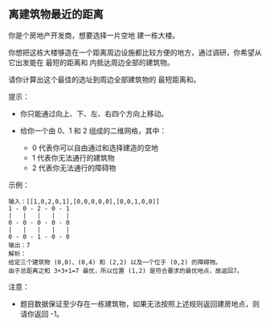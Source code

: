 ## 离建筑物最近的距离

你是个房地产开发商，想要选择一片空地 建一栋大楼。

你想把这栋大楼够造在一个距离周边设施都比较方便的地方，通过调研，你希望从它出发能在 最短的距离和 内抵达周边全部的建筑物。

请你计算出这个最佳的选址到周边全部建筑物的 最短距离和。

提示：

* 你只能通过向上、下、左、右四个方向上移动。
* 给你一个由 0、1 和 2 组成的二维网格，其中：

    * 0 代表你可以自由通过和选择建造的空地
    * 1 代表你无法通行的建筑物
    * 2 代表你无法通行的障碍物


示例：

```
输入：[[1,0,2,0,1],[0,0,0,0,0],[0,0,1,0,0]]
1 - 0 - 2 - 0 - 1
|   |   |   |   |
0 - 0 - 0 - 0 - 0
|   |   |   |   |
0 - 0 - 1 - 0 - 0
输出：7
解析：
给定三个建筑物 (0,0)、(0,4) 和 (2,2) 以及一个位于 (0,2) 的障碍物。
由于总距离之和 3+3+1=7 最优，所以位置 (1,2) 是符合要求的最优地点，故返回7。
```

注意：

* 题目数据保证至少存在一栋建筑物，如果无法按照上述规则返回建房地点，则请你返回 -1。
